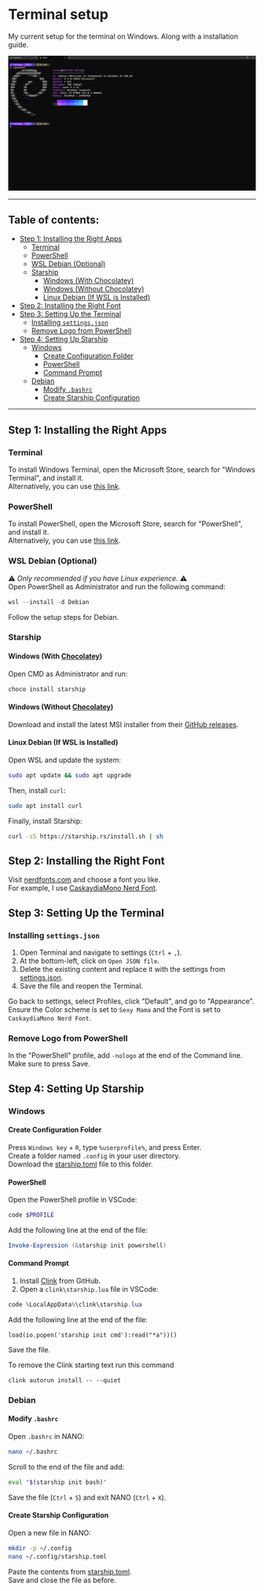 # Terminal setup <!-- omit from toc -->

My current setup for the terminal on Windows.
Along with a installation guide.

<img src="not-important/image.png" />

---

## Table of contents: <!-- omit from toc -->
- [Step 1: Installing the Right Apps](#step-1-installing-the-right-apps)
  - [Terminal](#terminal)
  - [PowerShell](#powershell)
  - [WSL Debian (Optional)](#wsl-debian-optional)
  - [Starship](#starship)
    - [Windows (With Chocolatey)](#windows-with-chocolatey)
    - [Windows (Without Chocolatey)](#windows-without-chocolatey)
    - [Linux Debian (If WSL is Installed)](#linux-debian-if-wsl-is-installed)
- [Step 2: Installing the Right Font](#step-2-installing-the-right-font)
- [Step 3: Setting Up the Terminal](#step-3-setting-up-the-terminal)
  - [Installing `settings.json`](#installing-settingsjson)
  - [Remove Logo from PowerShell](#remove-logo-from-powershell)
- [Step 4: Setting Up Starship](#step-4-setting-up-starship)
  - [Windows](#windows)
    - [Create Configuration Folder](#create-configuration-folder)
    - [PowerShell](#powershell-1)
    - [Command Prompt](#command-prompt)
  - [Debian](#debian)
    - [Modify `.bashrc`](#modify-bashrc)
    - [Create Starship Configuration](#create-starship-configuration)


---

## Step 1: Installing the Right Apps

### Terminal
To install Windows Terminal, open the Microsoft Store, search for "Windows Terminal", and install it. <br>
Alternatively, you can use [this link](https://www.microsoft.com/store/productId/9N0DX20HK701?ocid=pdpshare).

### PowerShell
To install PowerShell, open the Microsoft Store, search for "PowerShell", and install it. <br>
Alternatively, you can use [this link](https://www.microsoft.com/store/productId/9MZ1SNWT0N5D?ocid=pdpshare).

### WSL Debian (Optional)
⚠ *Only recommended if you have Linux experience.* ⚠ <br>
Open PowerShell as Administrator and run the following command:
```powershell
wsl --install -d Debian
```
Follow the setup steps for Debian.

### Starship

#### Windows (With [Chocolatey](https://chocolatey.org/))
Open CMD as Administrator and run:
```powershell
choco install starship
```

#### Windows (Without [Chocolatey](https://chocolatey.org/))
Download and install the latest MSI installer from their [GitHub releases](https://github.com/starship/starship/releases/latest).

#### Linux Debian (If WSL is Installed)
Open WSL and update the system:
```bash
sudo apt update && sudo apt upgrade
```
Then, install `curl`:
```bash
sudo apt install curl
```
Finally, install Starship:
```bash
curl -sS https://starship.rs/install.sh | sh
```

## Step 2: Installing the Right Font

Visit [nerdfonts.com](https://www.nerdfonts.com/font-downloads) and choose a font you like. <br>
For example, I use [CaskaydiaMono Nerd Font](https://github.com/ryanoasis/nerd-fonts/releases/download/v3.2.1/CascadiaMono.zip).

## Step 3: Setting Up the Terminal

### Installing `settings.json`
1. Open Terminal and navigate to settings (`Ctrl` + `,`).
2. At the bottom-left, click on `Open JSON file`.
3. Delete the existing content and replace it with the settings from [settings.json](terminal/settings.json).
4. Save the file and reopen the Terminal.

Go back to settings, select Profiles, click "Default", and go to "Appearance". <br>
Ensure the Color scheme is set to `Sexy Mama` and the Font is set to `CaskaydiaMono Nerd Font`.

### Remove Logo from PowerShell
In the "PowerShell" profile, add `-nologo` at the end of the Command line. <br>
Make sure to press Save.

## Step 4: Setting Up Starship

### Windows

#### Create Configuration Folder
Press `Windows key` + `R`, type `%userprofile%`, and press Enter. <br>
Create a folder named `.config` in your user directory. <br>
Download the [starship.toml](starship/starship.toml) file to this folder. <br>

#### PowerShell
Open the PowerShell profile in VSCode:
```powershell
code $PROFILE
```
Add the following line at the end of the file:
```powershell
Invoke-Expression (&starship init powershell)
```

#### Command Prompt
1. Install [Clink](https://github.com/chrisant996/clink/releases/latest) from GitHub.
2. Open a `clink\starship.lua` file in VSCode:
```powershell
code %LocalAppData%\clink\starship.lua
```
Add the following line at the end of the file:
```batch
load(io.popen('starship init cmd'):read("*a"))()
```
Save the file.

To remove the Clink starting text run this command
```
clink autorun install -- --quiet
```

### Debian

#### Modify `.bashrc`
Open `.bashrc` in NANO:
```bash
nano ~/.bashrc
```
Scroll to the end of the file and add:
```bash
eval "$(starship init bash)"
```
Save the file (`Ctrl` + `S`) and exit NANO (`Ctrl` + `X`).

#### Create Starship Configuration
Open a new file in NANO:
```bash
mkdir -p ~/.config
nano ~/.config/starship.toml
```
Paste the contents from [starship.toml](starship/starship.toml). <br>
Save and close the file as before.
